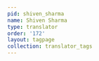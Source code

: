 ```yaml
---
pid: shiven_sharma
name: Shiven Sharma
type: translator
order: '172'
layout: tagpage
collection: translator_tags
---
```

